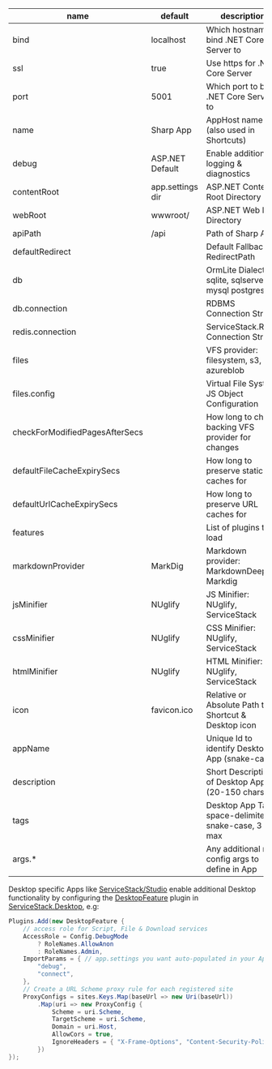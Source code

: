 
| name             | default                 | description                                          |
-------------------|-------------------------|------------------------------------------------------|
| bind             | localhost               | Which hostname to bind .NET Core Server to           |
| ssl              | true                    | Use https for .NET Core Server                       |
| port             | 5001                    | Which port to bind .NET Core Server to               |
| name             | Sharp App               | AppHost name (also used in Shortcuts)                |
| debug            | ASP.NET Default         | Enable additional logging & diagnostics              |
| contentRoot      | app.settings dir        | ASP.NET Content Root Directory                       |
| webRoot          | wwwroot/                | ASP.NET Web Root Directory                           |
| apiPath          | /api                    | Path of Sharp APIs                                   |
| defaultRedirect  |                         | Default Fallback RedirectPath                        |
| db               |                         | OrmLite Dialect: sqlite, sqlserver, mysql postgres   |
| db.connection    |                         | RDBMS Connection String                              |
| redis.connection |                         | ServiceStack.Redis Connection String                 |
| files            |                         | VFS provider: filesystem, s3, azureblob              |
| files.config     |                         | Virtual File System JS Object Configuration          |
| checkForModifiedPagesAfterSecs |           | How long to check backing VFS provider for changes   |
| defaultFileCacheExpirySecs |               | How long to preserve static file caches for          |
| defaultUrlCacheExpirySecs |                | How long to preserve URL caches for                  |
| features         |                         | List of plugins to load                              |
| markdownProvider | MarkDig                 | Markdown provider: MarkdownDeep, Markdig             |
| jsMinifier       | NUglify                 | JS Minifier: NUglify, ServiceStack                   |
| cssMinifier      | NUglify                 | CSS Minifier: NUglify, ServiceStack                  |
| htmlMinifier     | NUglify                 | HTML Minifier: NUglify, ServiceStack                 |
| icon             | favicon.ico             | Relative or Absolute Path to Shortcut & Desktop icon |
| appName          |                         | Unique Id to identify Desktop App (snake-case)       |
| description      |                         | Short Description of Desktop App (20-150 chars)      |
| tags             |                         | Desktop App Tags space-delimited, snake-case, 3 max  |
| args.*           |                         | Any additional rich config args to define in App     | 

Desktop specific Apps like [ServiceStack/Studio](https://github.com/ServiceStack/Studio) enable additional Desktop functionality by 
configuring the [DesktopFeature](https://github.com/ServiceStack/ServiceStack/blob/master/src/ServiceStack.Desktop/DesktopFeature.cs) plugin in 
[ServiceStack.Desktop](https://www.nuget.org/packages/ServiceStack.Desktop), e.g:

```csharp
Plugins.Add(new DesktopFeature {
    // access role for Script, File & Download services
    AccessRole = Config.DebugMode 
        ? RoleNames.AllowAnon
        : RoleNames.Admin,
    ImportParams = { // app.settings you want auto-populated in your App
        "debug",
        "connect",
    },
    // Create a URL Scheme proxy rule for each registered site
    ProxyConfigs = sites.Keys.Map(baseUrl => new Uri(baseUrl))
        .Map(uri => new ProxyConfig {
            Scheme = uri.Scheme,
            TargetScheme = uri.Scheme,
            Domain = uri.Host,
            AllowCors = true,
            IgnoreHeaders = { "X-Frame-Options", "Content-Security-Policy" }, 
        })
});
```
